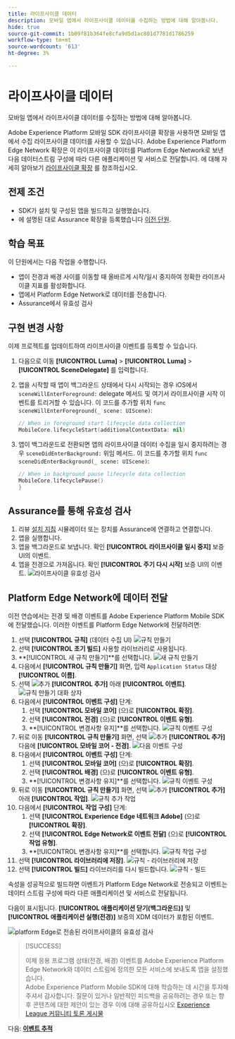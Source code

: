 ```yaml
---
title: 라이프사이클 데이터
description: 모바일 앱에서 라이프사이클 데이터를 수집하는 방법에 대해 알아봅니다.
hide: true
source-git-commit: 1b09f81b364fe8cfa9d5d1ac801d7781d1786259
workflow-type: tm+mt
source-wordcount: '613'
ht-degree: 3%

---
```


# 라이프사이클 데이터

모바일 앱에서 라이프사이클 데이터를 수집하는 방법에 대해 알아봅니다.

Adobe Experience Platform 모바일 SDK 라이프사이클 확장을 사용하면 모바일 앱에서 수집 라이프사이클 데이터를 사용할 수 있습니다. Adobe Experience Platform Edge Network 확장은 이 라이프사이클 데이터를 Platform Edge Network로 보낸 다음 데이터스트림 구성에 따라 다른 애플리케이션 및 서비스로 전달합니다. 에 대해 자세히 알아보기 [라이프사이클 확장](https://developer.adobe.com/client-sdks/documentation/lifecycle-for-edge-network/) 를 참조하십시오.


## 전제 조건

* SDK가 설치 및 구성된 앱을 빌드하고 실행했습니다.
* 에 설명된 대로 Assurance 확장을 등록했습니다 [이전 단원](install-sdks.md).

## 학습 목표

이 단원에서는 다음 작업을 수행합니다.

<!--
* Add lifecycle field group to the schema.
* -->
* 앱이 전경과 배경 사이를 이동할 때 올바르게 시작/일시 중지하여 정확한 라이프사이클 지표를 활성화합니다.
* 앱에서 Platform Edge Network로 데이터를 전송합니다.
* Assurance에서 유효성 검사

<!--
## Add lifecycle field group to schema

The Consumer Experience Event field group you added in the [previous lesson](create-schema.md) already contains the lifecycle fields, so you can skip this step. If you don't use Consumer Experience Event field group in your own app, you can add the lifecycle fields by doing the following:

1. Navigate to the schema interface as described in the [previous lesson](create-schema.md).
1. Open the **Luma Mobile App Event Schema** schema and select **[!UICONTROL Add]** next to Field groups.
    ![select add](assets/lifecycle-add.png)
1. In the search bar, enter "lifecycle".
1. Select the checkbox next to **[!UICONTROL AEP Mobile Lifecycle Details]**.
1. Select **[!UICONTROL Add field groups]**.
    ![add field group](assets/lifecycle-lifecycle-field-group.png)
1. Select **[!UICONTROL Save]**.
    ![save](assets/lifecycle-lifecycle-save.png)
-->

## 구현 변경 사항

이제 프로젝트를 업데이트하여 라이프사이클 이벤트를 등록할 수 있습니다.

1. 다음으로 이동 **[!UICONTROL Luma]** > **[!UICONTROL Luma]** > **[!UICONTROL SceneDelegate]** 를 입력합니다.

1. 앱을 시작할 때 앱이 백그라운드 상태에서 다시 시작되는 경우 iOS에서 `sceneWillEnterForeground:` delegate 메서드 및 여기서 라이프사이클 시작 이벤트를 트리거할 수 있습니다. 이 코드를 추가할 위치 `func sceneWillEnterForeground(_ scene: UIScene)`:

   ```swift
   // When in foreground start lifecycle data collection
   MobileCore.lifecycleStart(additionalContextData: nil)
   ```

1. 앱이 백그라운드로 전환되면 앱의 라이프사이클 데이터 수집을 일시 중지하려는 경우 `sceneDidEnterBackground:` 위임 메서드. 이 코드를 추가할 위치  `func sceneDidEnterBackground(_ scene: UIScene)`:

   ```swift
   // When in background pause lifecycle data collection
   MobileCore.lifecyclePause()
   }
   ```

## Assurance를 통해 유효성 검사

1. 리뷰 [설치 지침](assurance.md) 시뮬레이터 또는 장치를 Assurance에 연결하고 연결합니다.
1. 앱을 실행합니다.
1. 앱을 백그라운드로 보냅니다. 확인 **[!UICONTROL 라이프사이클 일시 중지]** 보증 UI의 이벤트.
1. 앱을 전경으로 가져옵니다. 확인 **[!UICONTROL 주기 다시 시작]** 보증 UI의 이벤트.
   ![라이프사이클 유효성 검사](assets/lifecycle-lifecycle-assurance.png)


## Platform Edge Network에 데이터 전달

이전 연습에서는 전경 및 배경 이벤트를 Adobe Experience Platform Mobile SDK에 전달했습니다. 이러한 이벤트를 Platform Edge Network에 전달하려면:

1. 선택 **[!UICONTROL 규칙]** (데이터 수집 UI)
   ![규칙 만들기](assets/rule-create.png)
1. 선택 **[!UICONTROL 초기 빌드]** 사용할 라이브러리로 사용됩니다.
1. **[!UICONTROL 새 규칙 만들기]**를 선택합니다.
   ![새 규칙 만들기](assets/rules-create-new.png)
1. 다음에서 **[!UICONTROL 규칙 만들기]** 화면, 입력 `Application Status` 대상 **[!UICONTROL 이름]**.
1. 선택 ![추가](https://spectrum.adobe.com/static/icons/workflow_18/Smock_AddCircle_18_N.svg) **[!UICONTROL 추가]** 아래 **[!UICONTROL 이벤트]**.
   ![규칙 만들기 대화 상자](assets/rule-create-name.png)
1. 다음에서 **[!UICONTROL 이벤트 구성]** 단계:
   1. 선택 **[!UICONTROL 모바일 코어]** (으)로 **[!UICONTROL 확장]**.
   1. 선택 **[!UICONTROL 전경]** (으)로 **[!UICONTROL 이벤트 유형]**.
   1. **[!UICONTROL 변경사항 유지]**를 선택합니다.
      ![규칙 이벤트 구성](assets/rule-event-configuration.png)
1. 뒤로 이동 **[!UICONTROL 규칙 만들기]** 화면, 선택 ![추가](https://spectrum.adobe.com/static/icons/workflow_18/Smock_AddCircle_18_N.svg) **[!UICONTROL 추가]** 다음에 **[!UICONTROL 모바일 코어 - 전경]**.
   ![다음 이벤트 구성](assets/rule-event-configuration-next.png)
1. 다음에서 **[!UICONTROL 이벤트 구성]** 단계:
   1. 선택 **[!UICONTROL 모바일 코어]** (으)로 **[!UICONTROL 확장]**.
   1. 선택 **[!UICONTROL 배경]** (으)로 **[!UICONTROL 이벤트 유형]**.
   1. **[!UICONTROL 변경사항 유지]**를 선택합니다.
      ![규칙 이벤트 구성](assets/rule-event-configuration-background.png)
1. 뒤로 이동 **[!UICONTROL 규칙 만들기]** 화면, 선택 ![추가](https://spectrum.adobe.com/static/icons/workflow_18/Smock_AddCircle_18_N.svg) **[!UICONTROL 추가]** 아래 **[!UICONTROL 작업]**.
   ![규칙 추가 작업](assets/rule-action-button.png)
1. 다음에서 **[!UICONTROL 작업 구성]** 단계:
   1. 선택 **[!UICONTROL Experience Edge 네트워크 Adobe]** (으)로 **[!UICONTROL 확장]**.
   1. 선택 **[!UICONTROL Edge Network로 이벤트 전달]** (으)로 **[!UICONTROL 작업 유형]**.
   1. **[!UICONTROL 변경사항 유지]**를 선택합니다.
      ![규칙 작업 구성](assets/rule-action-configuration.png)
1. 선택 **[!UICONTROL 라이브러리에 저장]**.
   ![규칙 - 라이브러리에 저장](assets/rule-save-to-library.png)
1. 선택 **[!UICONTROL 빌드]** 라이브러리를 다시 빌드합니다.
   ![규칙 - 빌드](assets/rule-build.png)

속성을 성공적으로 빌드하면 이벤트가 Platform Edge Network로 전송되고 이벤트는 데이터 스트림 구성에 따라 다른 애플리케이션 및 서비스로 전달됩니다.

다음이 표시됩니다. **[!UICONTROL 애플리케이션 닫기(백그라운드)]** 및 **[!UICONTROL 애플리케이션 실행(전경)]** 보증의 XDM 데이터가 포함된 이벤트.

![platform Edge로 전송된 라이프사이클의 유효성 검사](assets/lifecycle-edge-assurance.png)

>[!SUCCESS]
>
>이제 응용 프로그램 상태(전경, 배경) 이벤트를 Adobe Experience Platform Edge Network와 데이터 스트림에 정의한 모든 서비스에 보내도록 앱을 설정했습니다.<br>Adobe Experience Platform Mobile SDK에 대해 학습하는 데 시간을 투자해 주셔서 감사합니다. 질문이 있거나 일반적인 피드백을 공유하려는 경우 또는 향후 콘텐츠에 대한 제안이 있는 경우 이에 대해 공유하십시오 [Experience League 커뮤니티 토론 게시물](https://experienceleaguecommunities.adobe.com/t5/adobe-experience-platform-launch/tutorial-discussion-implement-adobe-experience-cloud-in-mobile/td-p/443796)

다음: **[이벤트 추적](events.md)**
